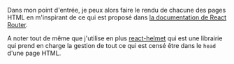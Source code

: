 Dans mon point d'entrée, je peux alors faire le rendu de chacune des pages HTML en m'inspirant de ce qui est proposé dans [la documentation de React Router](https://reacttraining.com/react-router/#staticrouter).

A noter tout de même que j'utilise en plus [react-helmet]() qui est une librairie qui prend en charge la gestion de tout ce qui est censé être dans le `head` d'une page HTML.
